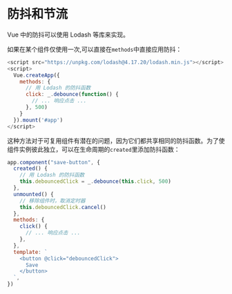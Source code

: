 # 防抖和节流

Vue 中的防抖可以使用 Lodash 等库来实现。

如果在某个组件仅使用一次,可以直接在`methods`中直接应用防抖：

```javascript
<script src="https://unpkg.com/lodash@4.17.20/lodash.min.js"></script>
<script>
  Vue.createApp({
    methods: {
      // 用 Lodash 的防抖函数
      click: _.debounce(function() {
        // ... 响应点击 ...
      }, 500)
    }
  }).mount('#app')
</script>
```

这种方法对于可复用组件有潜在的问题，因为它们都共享相同的防抖函数。为了使组件实例彼此独立，可以在生命周期的`created`里添加防抖函数：

```javascript
app.component("save-button", {
  created() {
    // 用 Lodash 的防抖函数
    this.debouncedClick = _.debounce(this.click, 500)
  },
  unmounted() {
    // 移除组件时，取消定时器
    this.debouncedClick.cancel()
  },
  methods: {
    click() {
      // ... 响应点击 ...
    },
  },
  template: `
    <button @click="debouncedClick">
      Save
    </button>
  `,
})
```
